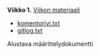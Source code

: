 **Viikko 1.**
[Viikon materiaali](https://ohjelmistotekniikka-hy.github.io/java/viikko1)
 - [komentorivi.txt](https://github.com/anneliv/ot-harjoitustyo/blob/main/laskarit/viikko1/komentorivi.txt)
 - [gitlog.txt](https://github.com/anneliv/ot-harjoitustyo/blob/main/laskarit/viikko1/gitlog.txt)

Alustava määrittelydokumentti
